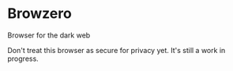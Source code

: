 # Browzero
Browser for the dark web

Don't treat this browser as secure for privacy yet. It's still a work in progress.
